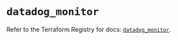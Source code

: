 # `datadog_monitor`

Refer to the Terraform Registry for docs: [`datadog_monitor`](https://registry.terraform.io/providers/datadog/datadog/3.68.0/docs/resources/monitor).
